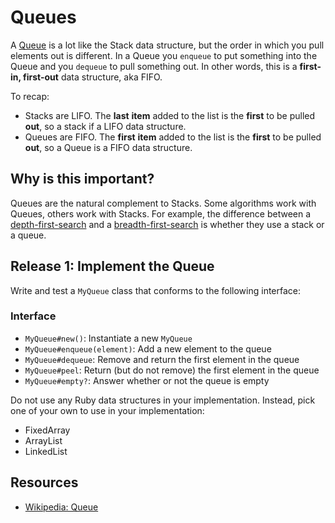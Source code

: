 # Queues

A [Queue](http://en.wikipedia.org/wiki/Queue_%28abstract_data_type%29) is a lot like the Stack data structure, but the order in which you pull elements out is different. In a Queue you `enqueue` to put something into the Queue and you `dequeue` to pull something out. In other words, this is a **first-in, first-out** data structure, aka FIFO.

To recap:
 * Stacks are LIFO. The **last** **item** added to the list is the **first** to be pulled **out**, so a stack if a LIFO data structure.
 * Queues are FIFO. The **first** **item** added to the list is the **first** to be pulled **out**, so a Queue is a FIFO data structure.

## Why is this important?

Queues are the natural complement to Stacks. Some algorithms work with Queues, others work with Stacks. For example, the difference between a [depth-first-search](https://en.wikipedia.org/wiki/Depth-first_search) and a [breadth-first-search](https://en.wikipedia.org/wiki/Breadth-first_search) is whether they use a stack or a queue.

## Release 1: Implement the Queue

Write and test a `MyQueue` class that conforms to the following interface:

### Interface
- `MyQueue#new()`: Instantiate a new `MyQueue`
- `MyQueue#enqueue(element)`: Add a new element to the queue
- `MyQueue#dequeue`: Remove and return the first element in the queue
- `MyQueue#peel`: Return (but do not remove) the first element in the queue
- `MyQueue#empty?`: Answer whether or not the queue is empty

Do not use any Ruby data structures in your implementation. Instead, pick one of your own to use in your implementation:

 * FixedArray
 * ArrayList
 * LinkedList

## Resources

* [Wikipedia: Queue](http://en.wikipedia.org/wiki/Queue_%28abstract_data_type%29)
